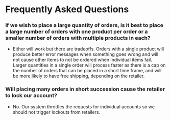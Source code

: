 # Frequently Asked Questions

###  If we wish to place a large quantity of orders, is it best to place a large number of orders with one product per order or a smaller number of orders with multiple products in each?

* Either will work but there are tradeoffs. Orders with a single product will produce better error messages when something goes wrong and will not cause other items to not be ordered when individual items fail. Larger quantities in a single order will process faster as there is a cap on the number of orders that can be placed in a short time frame, and will be more likely to have free shipping, depending on the retailer.

###  Will placing many orders in short succession cause the retailer to lock our account?

* No. Our system throttles the requests for individual accounts so we should not trigger lockouts from retailers.

